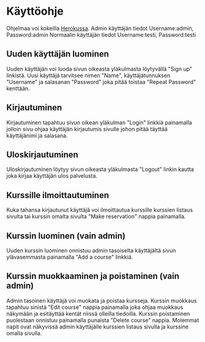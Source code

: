 # Käyttöohje
Ohjelmaa voi kokeilla [Herokussa](https://kurssitarjonta.herokuapp.com/).
Admin käyttäjän tiedot Username:admin, Password:admin
Normaalin käyttäjän tiedot Username:testi, Password:testi

## Uuden käyttäjän luominen
Uuden käyttäjän voi luoda sivun oikeasta yläkulmasta löytyvällä "Sign up" 
linkistä. Uusi käyttäjä tarvitsee nimen "Name", käyttäjätunnuksen "Username" 
ja salasanan "Password" joka pitää toistaa "Repeat Password" kenttään.

## Kirjautuminen
Kirjautuminen tapahtuu sivun oikean yläkulman "Login" linkkiä painamalla 
jolloin sivu ohjaa käyttäjän kirjautumis sivulle johon pitää täyttää käyttäjänimi 
ja salasana.

## Uloskirjautuminen
Uloskirjautuminen löytyy sivun oikeasta yläkulmasta "Logout" linkin kautta 
joka kirjaa käyttäjän ulos palvelusta.

## Kurssille ilmoittautuminen
Kuka tahansa kirjautunut käyttäjä voi ilmoittautua kurssille kurssien listaus 
sivulta tai kurssin omalta sivulta "Make reservation" nappia painamalla.

## Kurssin luominen (vain admin)
Uuden kurssin luominen onnistuu admin tasoiselta käyttäjältä sivun ylävasemmasta 
painamalla "Add a course" linkkiä.

## Kurssin muokkaaminen ja poistaminen (vain admin)
Admin tasoinen käyttäjä voi muokata ja poistaa kursseja. Kurssin muokkaus 
tapahtuu sinistä "Edit course" nappia painamalla joka ohjaa muokkaus näkymään ja 
esitäyttää kentät niissä olleilla tiedoilla. Kurssin poistaminen puolestaan
onnistuu painamalla punaista "Delete course" nappia. Molemmat napit ovat 
näkyvissä admin käyttäjälle kurssien listaus sivulla ja kurssine omalla sivulla.
